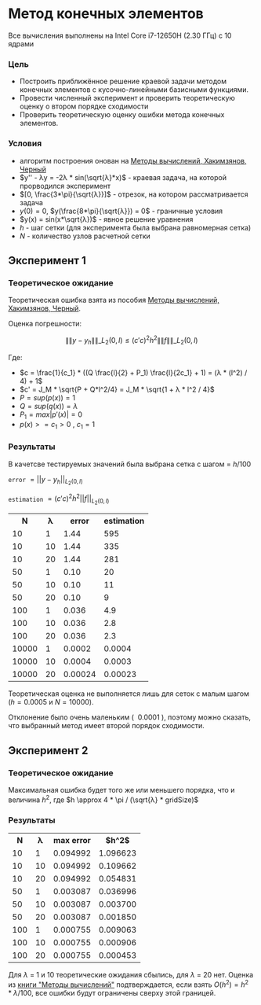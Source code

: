 # Метод конечных элементов

Все вычисления выполнены на Intel Core i7-12650H (2.30 ГГц) с 10 ядрами

### Цель

* Построить приближённое решение краевой задачи методом конечных элементов с кусочно-линейными базисными функциями.
* Провести численный эксперимент и проверить теоретическую оценку о втором порядке сходимости
* Проверить теоретическую оценку ошибки метода конечных элементов.

### Условия

* алгоритм построения онован на [Методы вычислений, Хакимзянов, Черный](http://www.ict.nsc.ru/matmod/files/textbooks/KhakimzyanovCherny-2.pdf)
* $y'' - λy = -2λ * sin(\sqrt{λ}*x)$ - краевая задача, на которой прорводился эксперимент 
* $[0, \frac{3*\pi}{\sqrt{λ}}]$ - отрезок, на котором рассматривается задача
* $y(0)=0$, $y(\frac{8*\pi}{\sqrt{λ}}) = 0$ - граничные условия
* $y(x) = sin(x*\sqrt{λ})$ - явное решение уравнения
* $h$ - шаг сетки (для эксперимента была выбрана равномерная сетка)
* $N$ - количество узлов расчетной сетки

## Эксперимент 1

### Теоретическое ожидание
Теоретическая ошибка взята из пособия [Методы вычислений, Хакимзянов, Черный](http://www.ict.nsc.ru/matmod/files/textbooks/KhakimzyanovCherny-2.pdf). 

Оценка погрешности: 

$$ \|\|y - y_h\|\|\_{L_2(0,l)} \leq (c'c)^2 h^2 \|\|f\|\|\_{L_2(0,l)} $$

Где:
* $c = \frac{1}{c_1} * ((Q \frac{l}{2} + P_1) \frac{l}{2c_1} + 1) = (λ * (l^2) / 4) + 1$
* $c' = J_M * \sqrt{P + Q*l^2/4} = J_M * \sqrt{1 + λ * l^2 / 4}$
* $P = sup(p(x)) = 1$
* $Q = sup(q(x)) = λ$
* $P_1 = max|p'(x)| = 0$
* $p(x) >= c_1 > 0$ ,  $c_1 = 1$

### Результаты

В качетсве тестируемых значений была выбрана сетка с шагом = $h / 100$

`error` $=||y - y_h||_{L_2(0,l)}$

`estimation` $=(c'c)^2 h^2 ||f||_{L_2(0,l)}$
<table>
    <tr>
        <th>N</th>
        <th>λ</th>
        <th>error</th>
        <th>estimation</th>
    </tr>
    <tr>
        <td>10</td>
        <td>1</td>
        <td>1.44</td>
        <td>595</td>
    </tr>
    <tr>
        <td>10</td>
        <td>10</td>
        <td>1.44</td>
        <td>335</td>
    </tr>
    <tr>
        <td>10</td>
        <td>20</td>
        <td>1.44</td>
        <td>281</td>
    </tr>
    <tr>
        <td>50</td>
        <td>1</td>
        <td>0.10</td>
        <td>20</td>
    </tr>
    <tr>
        <td>50</td>
        <td>10</td>
        <td>0.10</td>
        <td>11</td>
    </tr>
    <tr>
        <td>50</td>
        <td>20</td>
        <td>0.10</td>
        <td>9</td>
    </tr>
    <tr>
        <td>100</td>
        <td>1</td>
        <td>0.036</td>
        <td>4.9</td>
    </tr>
    <tr>
        <td>100</td>
        <td>10</td>
        <td>0.036</td>
        <td>2.8</td>
    </tr>
    <tr>
        <td>100</td>
        <td>20</td>
        <td>0.036</td>
        <td>2.3</td>
    </tr>
    <tr>
        <td>10000</td>
        <td>1</td>
        <td>0.0002</td>
        <td>0.0004</td>
    </tr>
    <tr>
        <td>10000</td>
        <td>10</td>
        <td>0.0004</td>
        <td>0.0003</td>
    </tr>
    <tr>
        <td>10000</td>
        <td>20</td>
        <td>0.00024</td>
        <td>0.00023</td>
    </tr>
</table>

Теоретическая оценка не выполняется лишь для сеток с малым шагом ($h = 0.0005$ и $N=10000$).

Отклонение было очень маленьким ( $~0.0001$ ), поэтому можно сказать, что выбранный метод имеет второй порядок сходимости.

## Эксперимент 2

### Теоретическое ожидание
Максимальная ошибка будет того же или меньшего порядка, что и величина $h^2$, где $h \approx 4 * \pi / (\sqrt{λ} * gridSize)$

### Результаты

<table>
    <tr>
        <th>N</th>
        <th>λ</th>
        <th>max error</th>
        <th>$h^2$</th>
    </tr>
    <tr>
        <td>10</td>
        <td>1</td>
        <td>0.094992</td>
        <td>1.096623</td>
    </tr>
    <tr>
        <td>10</td>
        <td>10</td>
        <td>0.094992</td>
        <td>0.109662</td>
    </tr>
    <tr>
        <td>10</td>
        <td>20</td>
        <td>0.094992</td>
        <td>0.054831</td>
    </tr>
    <tr>
        <td>50</td>
        <td>1</td>
        <td>0.003087</td>
        <td>0.036996</td>
    </tr>
    <tr>
        <td>50</td>
        <td>10</td>
        <td>0.003087</td>
        <td>0.003700</td>
    </tr>
    <tr>
        <td>50</td>
        <td>20</td>
        <td>0.003087</td>
        <td>0.001850</td>
    </tr>
    <tr>
        <td>100</td>
        <td>1</td>
        <td>0.000755</td>
        <td>0.009063</td>
    </tr>
    <tr>
        <td>100</td>
        <td>10</td>
        <td>0.000755</td>
        <td>0.000906</td>
    </tr>
    <tr>
        <td>100</td>
        <td>20</td>
        <td>0.000755</td>
        <td>0.000453</td>
    </tr>
</table>

Для $λ$ = 1 и 10 теоретические ожидания сбылись, для $λ$ = 20 нет. Оценка из [книги "Методы вычислений"](http://www.ict.nsc.ru/matmod/files/textbooks/KhakimzyanovCherny-2.pdf) подтверждается, если взять $O(h^2) =h^2 * λ/100$, все ошибки будут ограничены сверху этой границей.